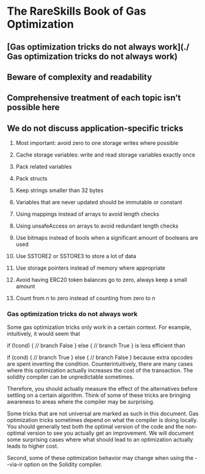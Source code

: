 # The RareSkills Book of Gas Optimization

## [Gas optimization tricks do not always work](./ Gas optimization tricks do not always work)

## Beware of complexity and readability

## Comprehensive treatment of each topic isn’t possible here

## We do not discuss application-specific tricks

1. Most important: avoid zero to one storage writes where possible

2. Cache storage variables: write and read storage variables exactly once

3. Pack related variables

4. Pack structs

5. Keep strings smaller than 32 bytes

6. Variables that are never updated should be immutable or constant

7. Using mappings instead of arrays to avoid length checks

8. Using unsafeAccess on arrays to avoid redundant length checks

9. Use bitmaps instead of bools when a significant amount of booleans are used

10. Use SSTORE2 or SSTORE3 to store a lot of data

11. Use storage pointers instead of memory where appropriate

12. Avoid having ERC20 token balances go to zero, always keep a small amount

13. Count from n to zero instead of counting from zero to n


### Gas optimization tricks do not always work
Some gas optimization tricks only work in a certain context. For example, intuitively, it would seem that

if (!cond) {
    // branch False
}
else {
    // branch True
}
is less efficient than

if (cond) {
    // branch True
}
else {
    // branch False
}
because extra opcodes are spent inverting the condition. Counterintuitively, there are many cases where this optimization actually increases the cost of the transaction. The solidity compiler can be unpredictable sometimes.

Therefore, you should actually measure the effect of the alternatives before settling on a certain algorithm. Think of some of these tricks are bringing awareness to areas where the compiler may be surprising.


Some tricks that are not universal are marked as such in this document. Gas optimization tricks sometimes depend on what the compiler is doing locally. You should generally test both the optimal version of the code and the non-optimal version to see you actually get an improvement. We will document some surprising cases where what should lead to an optimization actually leads to higher cost.

Second, some of these optimization behavior may change when using the --via-ir option on the Solidity compiler.

